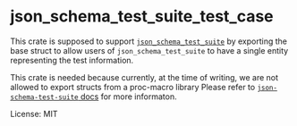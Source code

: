 # json_schema_test_suite_test_case

This crate is supposed to support [`json_schema_test_suite`](https://crates.io/crates/json_schema_test_suite)
by exporting the base struct to allow users of `json_schema_test_suite` to have a single entity representing the test information.

This crate is needed because currently, at the time of writing, we are not allowed to export structs from a proc-macro library
Please refer to [`json-schema-test-suite` docs](https://docs.rs/json-schema-test-suite) for more informaton.

License: MIT
